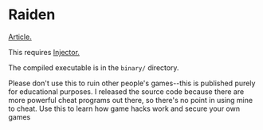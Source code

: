 # Raiden

[Article.](https://ibrahimahmed.ca/cybersecurity/2020/08/30/how-i-made-an-among-us-hack.html)

This requires [Injector.](https://github.com/nefarius/Injector)

The compiled executable is in the `binary/` directory.

Please don't use this to ruin other people's games--this is published purely for educational purposes. I released the source code because there are more powerful cheat programs out there, so there's no point in using mine to cheat. Use this to learn how game hacks work and secure your own games

